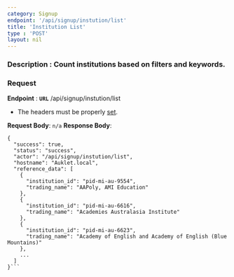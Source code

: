 ```yaml
---
category: Signup
endpoint: '/api/signup/instution/list'
title: 'Institution List'
type : 'POST'
layout: nil
---
```

### **Description** : Count institutions based on filters and keywords.

### Request

**Endpoint** : **`URL`** /api/signup/instution/list

* The headers must be properly [set](#/Info-setting-headers).

**Request Body**: 
```n/a```
**Response Body**: 


```RESPONSE : 
{
  "success": true,
  "status": "success",
  "actor": "/api/signup/instution/list",
  "hostname": "Auklet.local",
  "reference_data": [
    {
      "institution_id": "pid-mi-au-9554",
      "trading_name": "AAPoly, AMI Education"
    },
    {
      "institution_id": "pid-mi-au-6616",
      "trading_name": "Academies Australasia Institute"
    },
    {
      "institution_id": "pid-mi-au-6623",
      "trading_name": "Academy of English and Academy of English (Blue Mountains)"
    },
    ...
  ]
}```